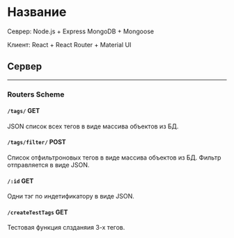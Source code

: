 # Название
Севрер: Node.js + Express
MongoDB + Mongoose

Клиент: React + React Router + Material UI


## Сервер

---

### Routers Scheme

#### `/tags/` GET

JSON список всех тегов в виде массива объектов из БД.

#### `/tags/filter/` POST

Список отфильтроновых тегов в виде массива объектов из БД. Фильтр отправляется в виде JSON.

#### `/:id` GET

Одни тэг по индетификатору в виде JSON.

#### `/createTestTags` GET

Тестовая функция слзданяия 3-х тегов.
